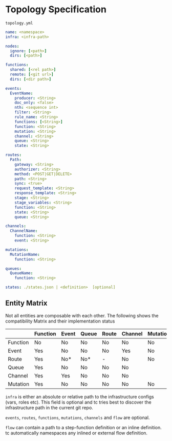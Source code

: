 # Topology Specification

`topology.yml`


```yaml
name: <namespace>
infra: <infra-path>

nodes:
  ignore: [<path>]
  dirs: [<path>]

functions:
  shared: [<rel path>]
  remote: [<git url>]
  dirs: [<dir path>]

events:
  EventName:
    producer: <String>
	doc_only: <false>
	nth: <sequence int>
	filter: <String>
	rule_name: <String>
    functions: [<String>]
    function: <String>
    mutation: <String>
    channel: <String>
    queue: <String>
    state: <String>

routes:
  Path:
    gateway: <String>
    authorizer: <String>
    method: <POST|GET|DELETE>
	path: <String>
    sync: <true>
    request_template: <String>
    response_template: <String>
    stage: <String>
    stage_variables: <String>
    function: <String>
    state: <String>
    queue: <String>

channels:
  ChannelName:
    function: <String>
    event: <String>

mutations:
  MutationName:
    function: <String>

queues:
  QueueName:
    function: <String>

states: ./states.json | <definition>  [optional]

```

## Entity Matrix

Not all entities are composable with each other. The following shows the compatibility Matrix and their implementation status


|          | Function | Event | Queue | Route | Channel | Mutation |
|----------|----------|-------|-------|-------|---------|----------|
| Function | No       | No    | No    | No    | No      | No       |
| Event    | Yes      | No    | No    | No    | Yes     | No       |
| Route    | Yes      | No*   | No*   | -     | No      | No       |
| Queue    | Yes      | No    | No    | No    | No      |          |
| Channel  | Yes      | Yes   | No    | No    | No      |          |
| Mutation | Yes      | No    | No    | No    | No      | No       |


`infra` is either an absolute or relative path to the infrastructure configs (vars, roles etc). This field is optional and tc tries best to discover the infrastructure path in the current git repo.

`events`, `routes`, `functions`, `mutations`, `channels` and `flow` are optional.



`flow` can contain a path to a step-function definition or an inline definition. tc automatically namespaces any inlined or external flow definition.
